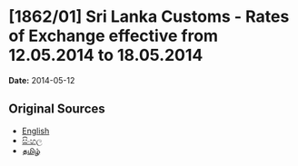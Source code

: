 # [1862/01] Sri Lanka Customs - Rates of Exchange effective from 12.05.2014 to 18.05.2014

**Date:** 2014-05-12

## Original Sources

- [English](https://documents.gov.lk/view/extra-gazettes/2014/5/1862-01_E.pdf)
- [සිංහල](https://documents.gov.lk/view/extra-gazettes/2014/5/1862-01_S.pdf)
- [தமிழ்](https://documents.gov.lk/view/extra-gazettes/2014/5/1862-01_T.pdf)
